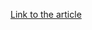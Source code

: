 [Link to the article](https://www.cisa.gov/news-events/alerts/2025/01/29/cisa-adds-one-known-exploited-vulnerability-catalog)
